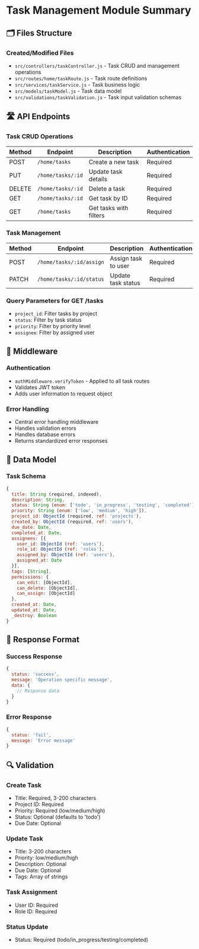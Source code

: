 # Task Management Module Summary

## 🗂️ Files Structure

### Created/Modified Files
- `src/controllers/taskController.js` - Task CRUD and management operations
- `src/routes/home/taskRoute.js` - Task route definitions
- `src/services/taskService.js` - Task business logic
- `src/models/taskModel.js` - Task data model
- `src/validations/taskValidation.js` - Task input validation schemas

## 🛣️ API Endpoints

### Task CRUD Operations
| Method | Endpoint | Description | Authentication |
|--------|----------|-------------|----------------|
| POST | `/home/tasks` | Create a new task | Required |
| PUT | `/home/tasks/:id` | Update task details | Required |
| DELETE | `/home/tasks/:id` | Delete a task | Required |
| GET | `/home/tasks/:id` | Get task by ID | Required |
| GET | `/home/tasks` | Get tasks with filters | Required |

### Task Management
| Method | Endpoint | Description | Authentication |
|--------|----------|-------------|----------------|
| POST | `/home/tasks/:id/assign` | Assign task to user | Required |
| PATCH | `/home/tasks/:id/status` | Update task status | Required |

### Query Parameters for GET /tasks
- `project_id`: Filter tasks by project
- `status`: Filter by task status
- `priority`: Filter by priority level
- `assignee`: Filter by assigned user

## 🔐 Middleware

### Authentication
- `authMiddleware.verifyToken` - Applied to all task routes
- Validates JWT token
- Adds user information to request object

### Error Handling
- Central error handling middleware
- Handles validation errors
- Handles database errors
- Returns standardized error responses

## 💾 Data Model

### Task Schema
```javascript
{
  title: String (required, indexed),
  description: String,
  status: String (enum: ['todo', 'in_progress', 'testing', 'completed']),
  priority: String (enum: ['low', 'medium', 'high']),
  project_id: ObjectId (required, ref: 'projects'),
  created_by: ObjectId (required, ref: 'users'),
  due_date: Date,
  completed_at: Date,
  assignees: [{
    user_id: ObjectId (ref: 'users'),
    role_id: ObjectId (ref: 'roles'),
    assigned_by: ObjectId (ref: 'users'),
    assigned_at: Date
  }],
  tags: [String],
  permissions: {
    can_edit: [ObjectId],
    can_delete: [ObjectId],
    can_assign: [ObjectId]
  },
  created_at: Date,
  updated_at: Date,
  _destroy: Boolean
}
```

## 🔄 Response Format

### Success Response
```javascript
{
  status: 'success',
  message: 'Operation specific message',
  data: {
    // Response data
  }
}
```

### Error Response
```javascript
{
  status: 'fail',
  message: 'Error message'
}
```

## 🔍 Validation

### Create Task
- Title: Required, 3-200 characters
- Project ID: Required
- Priority: Required (low/medium/high)
- Status: Optional (defaults to 'todo')
- Due Date: Optional

### Update Task
- Title: 3-200 characters
- Priority: low/medium/high
- Description: Optional
- Due Date: Optional
- Tags: Array of strings

### Task Assignment
- User ID: Required
- Role ID: Required

### Status Update
- Status: Required (todo/in_progress/testing/completed)
